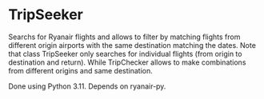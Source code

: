 # TripSeeker

Searchs for Ryanair flights and allows to filter by matching flights from different origin airports with the same destination matching the dates.
Note that class TripSeeker only searches for individual flights (from origin to destination and return). While TripChecker allows to make combinations from different origins and same destination.

Done using Python 3.11. Depends on ryanair-py.
